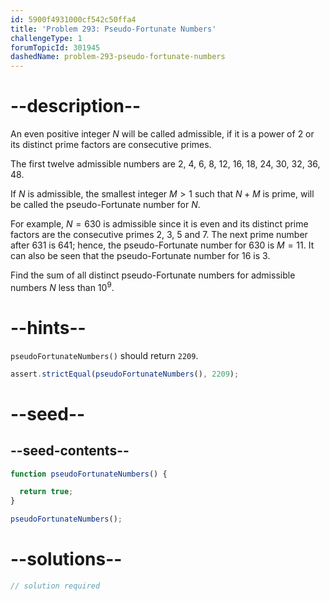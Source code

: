 ```yaml
---
id: 5900f4931000cf542c50ffa4
title: 'Problem 293: Pseudo-Fortunate Numbers'
challengeType: 1
forumTopicId: 301945
dashedName: problem-293-pseudo-fortunate-numbers
---
```


# --description--

An even positive integer $N$ will be called admissible, if it is a power of 2 or its distinct prime factors are consecutive primes.

The first twelve admissible numbers are 2, 4, 6, 8, 12, 16, 18, 24, 30, 32, 36, 48.

If $N$ is admissible, the smallest integer $M > 1$ such that $N + M$ is prime, will be called the pseudo-Fortunate number for $N$.

For example, $N = 630$ is admissible since it is even and its distinct prime factors are the consecutive primes 2, 3, 5 and 7. The next prime number after 631 is 641; hence, the pseudo-Fortunate number for 630 is $M = 11$. It can also be seen that the pseudo-Fortunate number for 16 is 3.

Find the sum of all distinct pseudo-Fortunate numbers for admissible numbers $N$ less than ${10}^9$.

# --hints--

`pseudoFortunateNumbers()` should return `2209`.

```js
assert.strictEqual(pseudoFortunateNumbers(), 2209);
```

# --seed--

## --seed-contents--

```js
function pseudoFortunateNumbers() {

  return true;
}

pseudoFortunateNumbers();
```

# --solutions--

```js
// solution required
```
